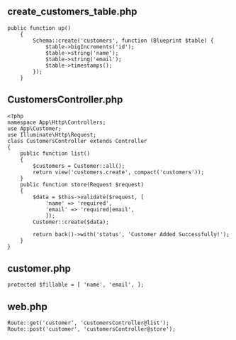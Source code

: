 create_customers_table.php
--------------------------
```
public function up()
    {
        Schema::create('customers', function (Blueprint $table) {
            $table->bigIncrements('id');
            $table->string('name');
            $table->string('email');
            $table->timestamps();
        });
    }
```
CustomersController.php
-----------------------
```
<?php
namespace App\Http\Controllers;
use App\Customer;
use Illuminate\Http\Request;
class CustomersController extends Controller
{
    public function list()
    {
        $customers = Customer::all();
        return view('customers.create', compact('customers'));
    }
    public function store(Request $request)
    {
        $data = $this->validate($request, [
            'name' => 'required',
            'email' => 'required|email',
            ]);
        Customer::create($data);
        
        return back()->with('status', 'Customer Added Successfully!');
    }
}
```
customer.php
------------
```
protected $fillable = [ 'name', 'email', ];
```
web.php
-------
```
Route::get('customer', 'customersController@list');
Route::post('customer', 'customersController@store');
```
